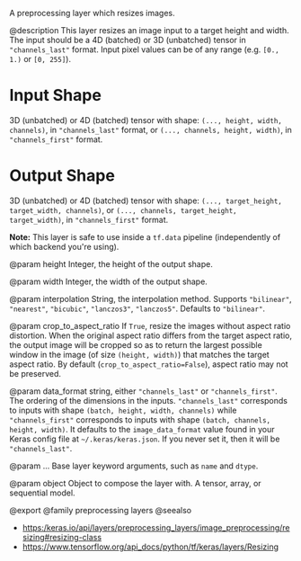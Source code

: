 A preprocessing layer which resizes images.

@description
This layer resizes an image input to a target height and width. The input
should be a 4D (batched) or 3D (unbatched) tensor in `"channels_last"`
format. Input pixel values can be of any range
(e.g. `[0., 1.)` or `[0, 255]`).

# Input Shape
3D (unbatched) or 4D (batched) tensor with shape:
`(..., height, width, channels)`, in `"channels_last"` format,
or `(..., channels, height, width)`, in `"channels_first"` format.

# Output Shape
3D (unbatched) or 4D (batched) tensor with shape:
    `(..., target_height, target_width, channels)`,
    or `(..., channels, target_height, target_width)`,
    in `"channels_first"` format.

**Note:** This layer is safe to use inside a `tf.data` pipeline
(independently of which backend you're using).

@param height
Integer, the height of the output shape.

@param width
Integer, the width of the output shape.

@param interpolation
String, the interpolation method.
Supports `"bilinear"`, `"nearest"`, `"bicubic"`,
`"lanczos3"`, `"lanczos5"`. Defaults to `"bilinear"`.

@param crop_to_aspect_ratio
If `True`, resize the images without aspect
ratio distortion. When the original aspect ratio differs
from the target aspect ratio, the output image will be
cropped so as to return the
largest possible window in the image (of size `(height, width)`)
that matches the target aspect ratio. By default
(`crop_to_aspect_ratio=False`), aspect ratio may not be preserved.

@param data_format
string, either `"channels_last"` or `"channels_first"`.
The ordering of the dimensions in the inputs. `"channels_last"`
corresponds to inputs with shape `(batch, height, width, channels)`
while `"channels_first"` corresponds to inputs with shape
`(batch, channels, height, width)`. It defaults to the
`image_data_format` value found in your Keras config file at
`~/.keras/keras.json`. If you never set it, then it will be
`"channels_last"`.

@param ...
Base layer keyword arguments, such as `name` and `dtype`.

@param object
Object to compose the layer with. A tensor, array, or sequential model.

@export
@family preprocessing layers
@seealso
+ <https:/keras.io/api/layers/preprocessing_layers/image_preprocessing/resizing#resizing-class>
+ <https://www.tensorflow.org/api_docs/python/tf/keras/layers/Resizing>
